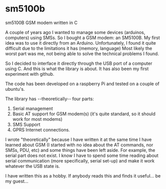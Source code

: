 # sm5100b
sm5100B GSM modem written in C

A couple of years ago I wanted to manage some devices (arduinos, computers) using SMSs. So I bought a GSM modem: an SM5100B. My first 
idea was to use it directly from an Arduino. Unfortunately, I found it quite difficult due to the limitations it has (memory, language) Most likely the worst part was me, not being able to solve the technical problems I found.

So I decided to interface it directly through the USB port of a computer using C. And this is what the library is about. It has also been my first experiment with github.

The code has been developed on a raspberry Pi and tested on a couple of ubuntu's. 

The library has --theoretically-- four parts:
1. Serial management
2. Basic AT support for GSM modem(s) (it's quite standard, so it should work for most modems)
3. SMS Support
4. GPRS Internet connections.

I wrote "theoretically" because I have written it at the same time I have learned about GSM (I started with no idea about the AT commands, nor SMSs, PDU, etc) and some things have been left aside. For example, the serial part does not exist. I know I have to spend some time reading about serial communication (more specifically, serial set-up) and make it work whatever the USB state is.

I have written this as a hobby. If anybody reads this and finds it useful... be my guest...
